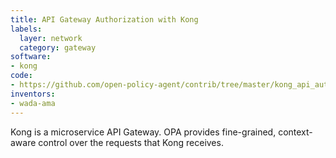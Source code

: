```yaml
---
title: API Gateway Authorization with Kong
labels:
  layer: network
  category: gateway
software:
- kong
code:
- https://github.com/open-policy-agent/contrib/tree/master/kong_api_authz
inventors:
- wada-ama
---
```


Kong is a microservice API Gateway. OPA provides fine-grained, context-aware
control over the requests that Kong receives.
